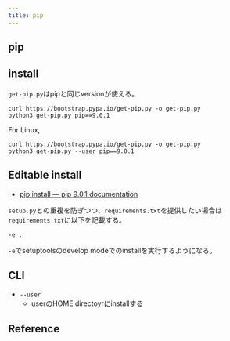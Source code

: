 ```yaml
---
title: pip
---
```


## pip

## install
`get-pip.py`はpipと同じversionが使える。

```
curl https://bootstrap.pypa.io/get-pip.py -o get-pip.py
python3 get-pip.py pip==9.0.1
```

For Linux,

```
curl https://bootstrap.pypa.io/get-pip.py -o get-pip.py
python3 get-pip.py --user pip==9.0.1
```

## Editable install
* [pip install — pip 9.0.1 documentation](https://pip.pypa.io/en/stable/reference/pip_install/#editable-installs)

`setup.py`との重複を防ぎつつ、`requirements.txt`を提供したい場合は`requirements.txt`に以下を記載する。

```
-e .
```

`-e`でsetuptoolsのdevelop modeでのinstallを実行するようになる。


## CLI

* `--user`
    * userのHOME directoyrにinstallする

## Reference
